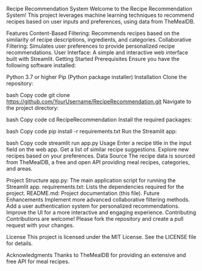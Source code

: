 Recipe Recommendation System
Welcome to the Recipe Recommendation System! This project leverages machine learning techniques to recommend recipes based on user inputs and preferences, using data from TheMealDB.

Features
Content-Based Filtering: Recommends recipes based on the similarity of recipe descriptions, ingredients, and categories.
Collaborative Filtering: Simulates user preferences to provide personalized recipe recommendations.
User Interface: A simple and interactive web interface built with Streamlit.
Getting Started
Prerequisites
Ensure you have the following software installed:

Python 3.7 or higher
Pip (Python package installer)
Installation
Clone the repository:

bash
Copy code
git clone https://github.com/YourUsername/RecipeRecommendation.git
Navigate to the project directory:

bash
Copy code
cd RecipeRecommendation
Install the required packages:

bash
Copy code
pip install -r requirements.txt
Run the Streamlit app:

bash
Copy code
streamlit run app.py
Usage
Enter a recipe title in the input field on the web app.
Get a list of similar recipe suggestions.
Explore new recipes based on your preferences.
Data Source
The recipe data is sourced from TheMealDB, a free and open API providing meal recipes, categories, and areas.

Project Structure
app.py: The main application script for running the Streamlit app.
requirements.txt: Lists the dependencies required for the project.
README.md: Project documentation (this file).
Future Enhancements
Implement more advanced collaborative filtering methods.
Add a user authentication system for personalized recommendations.
Improve the UI for a more interactive and engaging experience.
Contributing
Contributions are welcome! Please fork the repository and create a pull request with your changes.

License
This project is licensed under the MIT License. See the LICENSE file for details.

Acknowledgments
Thanks to TheMealDB for providing an extensive and free API for meal recipes.
